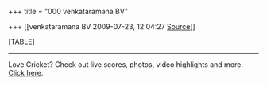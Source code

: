 +++
title = "000 venkataramana BV"

+++
[[venkataramana BV	2009-07-23, 12:04:27 [Source](https://groups.google.com/g/bvparishat/c/arJIBcdpl0s)]]



[TABLE]

  

------------------------------------------------------------------------

Love Cricket? Check out live scores, photos, video highlights and more. [Click here](http://in.rd.yahoo.com/tagline_cricket_2/*http://cricket.yahoo.com).

